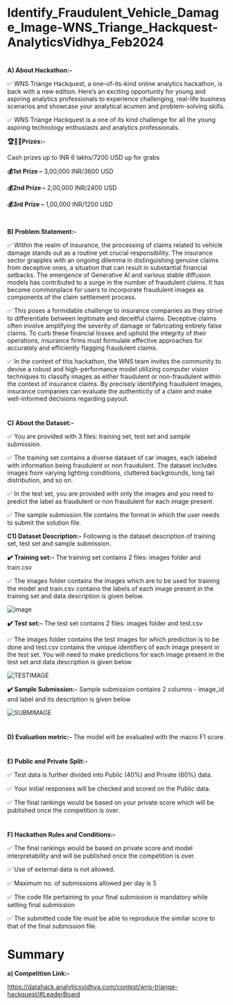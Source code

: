 # Identify_Fraudulent_Vehicle_Damage_Image-WNS_Triange_Hackquest-AnalyticsVidhya_Feb2024

#
**A) About Hackathon:-**

✅ WNS Triange Hackquest, a one-of-its-kind online analytics hackathon, is back with a new edition. Here’s an exciting opportunity for young and aspiring analytics professionals to experience challenging, real-life business scenarios and showcase your analytical acumen and problem-solving skills.

✅ WNS Triange Hackquest is a one of its kind challenge for all the young aspiring technology enthusiasts and analytics professionals. 

**🏆🏅🥇Prizes:-**

Cash prizes up to INR 6 lakhs/7200 USD up for grabs

**💰1st Prize –** 3,00,000 INR/3600 USD 

**💰2nd Prize –** 2,00,000 INR/2400 USD

**💰3rd Prize –** 1,00,000 INR/1200 USD

# 
**B) Problem Statement:-**

✅ Within the realm of insurance, the processing of claims related to vehicle damage stands out as a routine yet crucial responsibility. The insurance sector grapples with an ongoing dilemma in distinguishing genuine claims from deceptive ones, a situation that can result in substantial financial setbacks. The emergence of Generative AI and various stable diffusion models has contributed to a surge in the number of fraudulent claims. It has become commonplace for users to incorporate fraudulent images as components of the claim settlement process.

✅ This poses a formidable challenge to insurance companies as they strive to differentiate between legitimate and deceitful claims. Deceptive claims often involve amplifying the severity of damage or fabricating entirely false claims. To curb these financial losses and uphold the integrity of their operations, insurance firms must formulate effective approaches for accurately and efficiently flagging fraudulent claims.

✅ In the context of this hackathon, the WNS team invites the community to devise a robust and high-performance model utilizing computer vision techniques to classify images as either fraudulent or non-fraudulent within the context of insurance claims. By precisely identifying fraudulent images, insurance companies can evaluate the authenticity of a claim and make well-informed decisions regarding payout.

#
**C) About the Dataset:-**

✅ You are provided with 3 files: training set, test set and sample submission.

✅ The training set contains a diverse dataset of car images, each labeled with information being fraudulent or non fraudulent. The dataset includes images from varying lighting conditions, cluttered backgrounds, long tail distribution, and so on.

✅ In the test set, you are provided with only the images and you need to predict the label as fraudulent or non fraudulent for each image present.

✅ The sample submission file contains the format in which the user needs to submit the solution file.

**C1) Dataset Description:-** Following is the dataset description of training set, test set and sample submission.

**✔️ Training set:-** The training set contains 2 files: images folder and train.csv

✅ The images folder contains the images which are to be used for training the model and train.csv contains the labels of each image present in the training set and data description is given below.

![image](https://github.com/aniiketbarphe/Identify_Fraudulent_Vehicle_Damage_Image-WNS_Triange_Hackquest-AnalyticsVidhya_Feb2024/assets/84449238/713fe4f6-d259-44a6-b674-50985f92a0a9)

**✔️ Test set:-** The test set contains 2 files: images folder and test.csv

✅ The images folder contains the test images for which prediction is to be done and test.csv contains the unique identifiers of each image present in the test set. You will need to make predictions for each image present in the test set and data description is given below.

![TESTIMAGE](https://github.com/aniiketbarphe/Identify_Fraudulent_Vehicle_Damage_Image-WNS_Triange_Hackquest-AnalyticsVidhya_Feb2024/assets/84449238/848e9d96-92da-4bc3-bd03-1cac2785e030)

**✔️ Sample Submission:-** Sample submission contains 2 columns - image_id and label and its description is given below

![SUBMIMAGE](https://github.com/aniiketbarphe/Identify_Fraudulent_Vehicle_Damage_Image-WNS_Triange_Hackquest-AnalyticsVidhya_Feb2024/assets/84449238/c9a2f010-cd59-437b-af41-871c47688375)

#
**D) Evaluation metric:-** The model will be evaluated with the macro F1 score.

#
**E) Public and Private Split:-**

✅ Test data is further divided into Public (40%) and Private (60%) data.

✅ Your initial responses will be checked and scored on the Public data. 

✅ The final rankings would be based on your private score which will be published once the competition is over.

#
**F) Hackathon Rules and Conditions:-**

✅ The final rankings would be based on private score and model interpretability and will be published once the competition is over.

✅ Use of external data is not allowed.

✅ Maximum no. of submissions allowed per day is 5

✅ The code file pertaining to your final submission is mandatory while setting final submission

✅ The submitted code file must be able to reproduce the similar score to that of the final submission file.

# Summary

**a) Competition Link:-**

https://datahack.analyticsvidhya.com/contest/wns-triange-hackquest/#LeaderBoard
